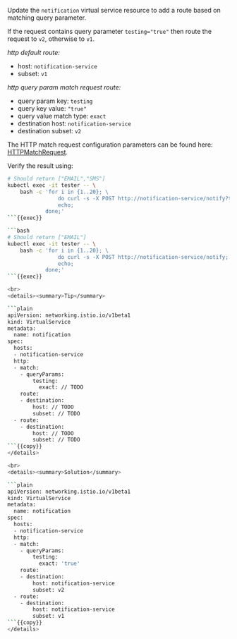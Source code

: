 Update the `notification` virtual service resource to add a route based on matching query parameter.

If the request contains query parameter `testing="true"` then route the request to `v2`, otherwise to `v1`.

*http default route:*
* host: `notification-service`
* subset: `v1`

*http query param match request route:*
* query param key: `testing`
* query key value: `"true"`
* query value match type: `exact`
* destination host: `notification-service`
* destination subset: `v2`

The HTTP match request configuration parameters can be found here:
[HTTPMatchRequest](https://istio.io/latest/docs/reference/config/networking/virtual-service/#HTTPMatchRequest).

Verify the result using:
```bash
# Should return ["EMAIL","SMS"]
kubectl exec -it tester -- \
    bash -c 'for i in {1..20}; \
                do curl -s -X POST http://notification-service/notify?testing=true;
                echo;
            done;'
```{{exec}}

```bash
# Should return ["EMAIL"]
kubectl exec -it tester -- \
    bash -c 'for i in {1..20}; \
                do curl -s -X POST http://notification-service/notify;
                echo;
            done;'
```{{exec}}

<br>
<details><summary>Tip</summary>

```plain
apiVersion: networking.istio.io/v1beta1
kind: VirtualService
metadata:
  name: notification
spec:
  hosts:
  - notification-service
  http:
  - match:
    - queryParams:
        testing:
          exact: // TODO
    route:
    - destination:
        host: // TODO
        subset: // TODO
  - route:
    - destination:
        host: // TODO
        subset: // TODO
```{{copy}}
</details>

<br>
<details><summary>Solution</summary>

```plain
apiVersion: networking.istio.io/v1beta1
kind: VirtualService
metadata:
  name: notification
spec:
  hosts:
  - notification-service
  http:
  - match:
    - queryParams:
        testing:
          exact: 'true'
    route:
    - destination:
        host: notification-service
        subset: v2
  - route:
    - destination:
        host: notification-service
        subset: v1
```{{copy}}
</details>
